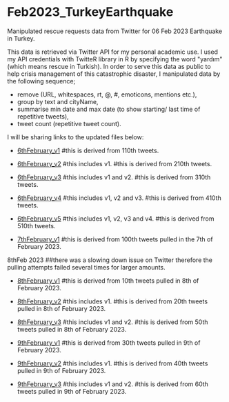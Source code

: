 # Feb2023_TurkeyEarthquake
Manipulated rescue requests data from Twitter for 06 Feb 2023 Earthquake in Turkey.


This data is retrieved via Twitter API for my personal academic use. I used my API credentials with TwitteR library in R by specifying the word "yardım" (which means rescue in Turkish). In order to serve this data as public to help crisis management of this catastrophic disaster, I manipulated data by the following sequence; 

- remove (URL, whitespaces, rt, @, #, emoticons, mentions etc.), 
- group by text and cityName, 
- summarise min date and max date (to show starting/ last time of repetitive tweets), 
- tweet count (repetitive tweet count).

I will be sharing links to the updated files below:
- [6thFebruary_v1](rescueRequests_v1.csv) #this is derived from 110th tweets.
- [6thFebruary_v2](rescueRequests_v2.csv) #this includes v1. #this is derived from 210th tweets.
- [6thFebruary_v3](rescueRequests_v3.csv) #this includes v1 and v2. #this is derived from 310th tweets.
- [6thFebruary_v4](rescueRequests_v4.csv) #this includes v1, v2 and v3. #this is derived from 410th tweets.
- [6thFebruary_v5](rescueRequests_v5.csv) #this includes v1, v2, v3 and v4. #this is derived from 510th tweets.

- [7thFebruary_v1](rescueRequests_7thFebruary_v1.csv) #this is derived from 100th tweets pulled in the 7th of February 2023. 


8thFeb 2023 ##there was a slowing down issue on Twitter therefore the pulling attempts failed several times for larger amounts.
- [8thFebruary_v1](rescueRequests_8thFebruary_v1.csv) #this is derived from 10th tweets pulled in 8th of February 2023. 
- [8thFebruary_v2](rescueRequests_8thFebruary_v2.csv) #this includes v1. #this is derived from 20th tweets pulled in 8th of February 2023. 
- [8thFebruary_v3](rescueRequests_8thFebruary_v3.csv) #this includes v1 and v2. #this is derived from 50th tweets pulled in 8th of February 2023. 

- [9thFebruary_v1](rescueRequests_9thFebruary_v1.csv) #this is derived from 30th tweets pulled in 9th of February 2023. 
- [9thFebruary_v2](rescueRequests_9thFebruary_v2.csv) #this includes v1. #this is derived from 40th tweets pulled in 9th of February 2023. 
- [9thFebruary_v3](rescueRequests_9thFebruary_v3.csv) #this includes v1 and v2. #this is derived from 60th tweets pulled in 9th of February 2023. 
